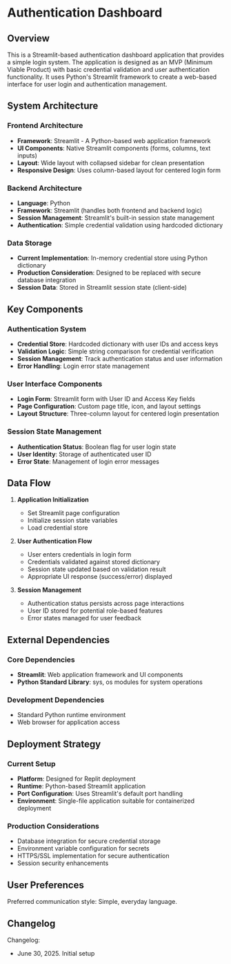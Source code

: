 # Authentication Dashboard

## Overview

This is a Streamlit-based authentication dashboard application that provides a simple login system. The application is designed as an MVP (Minimum Viable Product) with basic credential validation and user authentication functionality. It uses Python's Streamlit framework to create a web-based interface for user login and authentication management.

## System Architecture

### Frontend Architecture
- **Framework**: Streamlit - A Python-based web application framework
- **UI Components**: Native Streamlit components (forms, columns, text inputs)
- **Layout**: Wide layout with collapsed sidebar for clean presentation
- **Responsive Design**: Uses column-based layout for centered login form

### Backend Architecture
- **Language**: Python
- **Framework**: Streamlit (handles both frontend and backend logic)
- **Session Management**: Streamlit's built-in session state management
- **Authentication**: Simple credential validation using hardcoded dictionary

### Data Storage
- **Current Implementation**: In-memory credential store using Python dictionary
- **Production Consideration**: Designed to be replaced with secure database integration
- **Session Data**: Stored in Streamlit session state (client-side)

## Key Components

### Authentication System
- **Credential Store**: Hardcoded dictionary with user IDs and access keys
- **Validation Logic**: Simple string comparison for credential verification
- **Session Management**: Track authentication status and user information
- **Error Handling**: Login error state management

### User Interface Components
- **Login Form**: Streamlit form with User ID and Access Key fields
- **Page Configuration**: Custom page title, icon, and layout settings
- **Layout Structure**: Three-column layout for centered login presentation

### Session State Management
- **Authentication Status**: Boolean flag for user login state
- **User Identity**: Storage of authenticated user ID
- **Error State**: Management of login error messages

## Data Flow

1. **Application Initialization**
   - Set Streamlit page configuration
   - Initialize session state variables
   - Load credential store

2. **User Authentication Flow**
   - User enters credentials in login form
   - Credentials validated against stored dictionary
   - Session state updated based on validation result
   - Appropriate UI response (success/error) displayed

3. **Session Management**
   - Authentication status persists across page interactions
   - User ID stored for potential role-based features
   - Error states managed for user feedback

## External Dependencies

### Core Dependencies
- **Streamlit**: Web application framework and UI components
- **Python Standard Library**: sys, os modules for system operations

### Development Dependencies
- Standard Python runtime environment
- Web browser for application access

## Deployment Strategy

### Current Setup
- **Platform**: Designed for Replit deployment
- **Runtime**: Python-based Streamlit application
- **Port Configuration**: Uses Streamlit's default port handling
- **Environment**: Single-file application suitable for containerized deployment

### Production Considerations
- Database integration for secure credential storage
- Environment variable configuration for secrets
- HTTPS/SSL implementation for secure authentication
- Session security enhancements

## User Preferences

Preferred communication style: Simple, everyday language.

## Changelog

Changelog:
- June 30, 2025. Initial setup